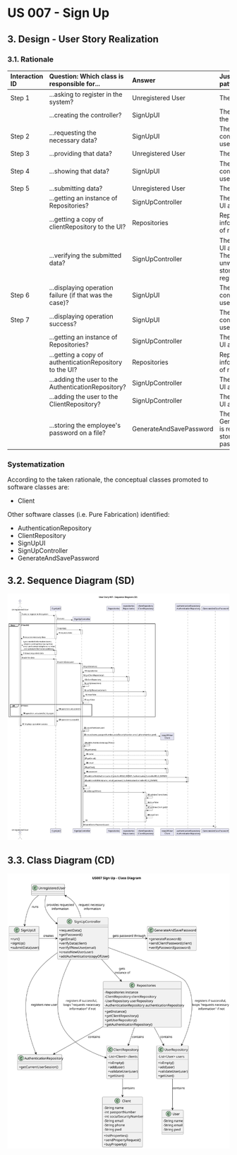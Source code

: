 # US 007 - Sign Up 

## 3. Design - User Story Realization 

### 3.1. Rationale

| Interaction ID | Question: Which class is responsible for...              | Answer                  | Justification (with patterns)                                                                                                             |
|:---------------|:---------------------------------------------------------|:------------------------|:------------------------------------------------------------------------------------------------------------------------------------------|
| Step 1         | ...asking to register in the system?                     | Unregistered User       | The user is the actor.                                                                                                                    |
|                | ...creating the controller?                              | SignUpUI                | The UI connects the user to the controller.                                                                                               |
| Step 2         | ...requesting the necessary data?                        | SignUpUI                | The UI is responsible for communicating with the user.                                                                                    |
| Step 3         | ...providing that data?                                  | Unregistered User       | The user is the actor.                                                                                                                    |
| Step 4         | ...showing that data?                                    | SignUpUI                | The UI is responsible for communicating with the user.                                                                                    |
| Step 5         | ...submitting data?                                      | Unregistered User       | The user is the actor.                                                                                                                    |
|                | ...getting an instance of Repositories?                  | SignUpController        | The Controller connects the UI and the repositories.                                                                                      |
|                | ...getting a copy of clientRepository to the UI?         | Repositories            | Repositories stores information about all kinds of repositories.                                                                          |
|                | ...verifying the submitted data?                         | SignUpController        | The Controller connects the UI and the repositories. Therefore it should prevent unwanted data from being stored before it is registered. |
| Step 6         | ...displaying operation failure (if that was the case)?  | SignUpUI                | The UI is responsible for communicating with the user.                                                                                    |
| Step 7         | ...displaying operation success?                         | SignUpUI                | The UI is responsible for communicating with the user.                                                                                    |
|                | ...getting an instance of Repositories?                  | SignUpController        | The Controller connects the UI and the repositories.                                                                                      |
|                | ...getting a copy of authenticationRepository to the UI? | Repositories            | Repositories stores information about all kinds of repositories.                                                                          |
|                | ...adding the user to the AuthenticationRepository?      | SignUpController        | The Controller connects the UI and the repositories.                                                                                      |
|                | ...adding the user to the ClientRepository?              | SignUpController        | The Controller connects the UI and the repositories.                                                                                      |
|                | ...storing the employee's password on a file?            | GenerateAndSavePassword | The GenerateAndSavePassword is responsible for making, storing and validating passwords.                                                  |


### Systematization ##

According to the taken rationale, the conceptual classes promoted to software classes are: 

 * Client

Other software classes (i.e. Pure Fabrication) identified: 

 * AuthenticationRepository
 * ClientRepository
 * SignUpUI
 * SignUpController
 * GenerateAndSavePassword


## 3.2. Sequence Diagram (SD)

![US007-SD](svg/US007-SD.svg)

## 3.3. Class Diagram (CD)

![US007-SD](svg/US007-CD.svg)